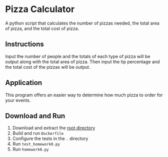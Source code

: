 # Pizza Calculator
A python script that calculates the number of pizzas needed, the total area of pizza, and the total cost of pizza.

## Instructions
Input the number of people and the totals of each type of pizza will be output along with the total area of pizza. Then input the tip percentage and the total cost of the pizzas will be output.

## Application
This program offers an easier way to determine how much pizza to order for your events.

## Download and Run
1) Download and extract the [root directory](https://github.com/caydnbaldwin/Pizza-Calculator/archive/refs/heads/main.zip)
2) Build and run `Dockerfile`
3) Configure the tests in the `.` directory
4) Run `test_homework0.py`
5) Run `homework0.py`

